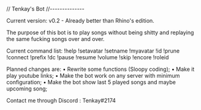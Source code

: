 // Tenkay's Bot //--------------

Current version: v0.2 - Already better than Rhino's edition.

The purpose of this bot is to play songs without being shitty and replaying the same fucking songs over and over.

Current command list:
        !help
		!setavatar
		!setname
		!myavatar
		!id
		!prune
		!connect
		!prefix
		!dc
		!pause
		!resume
		!volume
		!skip
		!encore
		!roleid

Planned changes are:
		• Rewrite some functions (Sloopy coding);
		• Make it play youtube links;
		• Make the bot work on any server with minimum configuration;
		• Make the bot show last 5 played songs and maybe upcoming song;

Contact me through Discord : Tenkay#2174
